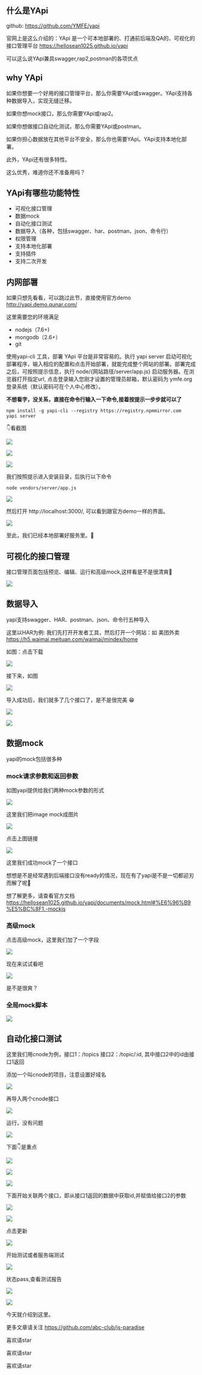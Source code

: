 ## 什么是YApi

github: https://github.com/YMFE/yapi


官网上是这么介绍的：YApi 是一个可本地部署的、打通前后端及QA的、可视化的接口管理平台 https://hellosean1025.github.io/yapi

可以这么说YApi兼具swagger,rap2,postman的各项优点


## why YApi

如果你想要一个好用的接口管理平台，那么你需要YApi或swagger。YApi支持各种数据导入，实现无缝迁移。

如果你想mock接口，那么你需要YApi或rap2。

如果你想做接口自动化测试，那么你需要YApi或postman。

如果你担心数据放在其他平台不安全，那么你也需要YApi。YApi支持本地化部署。

此外，YApi还有很多特性。

这么优秀，难道你还不准备用吗？

## YApi有哪些功能特性

* 可视化接口管理
* 数据mock
* 自动化接口测试
* 数据导入（各种，包括swagger、har、postman、json、命令行）
* 权限管理
* 支持本地化部署
* 支持插件
* 支持二次开发

## 内网部署

如果只想先看看，可以跳过此节，直接使用官方demo http://yapi.demo.qunar.com/

这里需要您的环境满足

* nodejs（7.6+)
* mongodb（2.6+）
* git

使用yapi-cli 工具，部署 YApi 平台是非常容易的。执行 yapi server 启动可视化部署程序，输入相应的配置和点击开始部署，就能完成整个网站的部署。部署完成之后，可按照提示信息，执行 node/{网站路径/server/app.js} 启动服务器。在浏览器打开指定url, 点击登录输入您刚才设置的管理员邮箱，默认密码为 ymfe.org 登录系统（默认密码可在个人中心修改）。


**不想看字，没关系，直接在命令行输入一下命令,接着按提示一步步就可以了**



```
npm install -g yapi-cli --registry https://registry.npmmirror.com
yapi server

```
👇看截图


![](https://user-gold-cdn.xitu.io/2019/8/28/16cd896a6086fead?w=1140&h=904&f=png&s=382959)

![](https://user-gold-cdn.xitu.io/2019/8/28/16cd895f43747279?w=3328&h=1750&f=png&s=252550)


![](https://user-gold-cdn.xitu.io/2019/8/28/16cd897be9ff0fd9?w=3356&h=1980&f=png&s=899254)

我们按照提示进入安装目录，后执行以下命令

```
node vendors/server/app.js
```

![](https://user-gold-cdn.xitu.io/2019/8/28/16cd89cf29d878a0?w=1140&h=904&f=png&s=327445)

然后打开 http://localhost:3000/, 可以看到跟官方demo一样的界面。


![](https://user-gold-cdn.xitu.io/2019/8/28/16cd89db9aad6624?w=3358&h=2012&f=png&s=2936884)

至此，我们已经本地部署好服务里。🍺

## 可视化的接口管理

接口管理页面包括预览、编辑、运行和高级mock,这样看是不是很清爽😬

![](https://user-gold-cdn.xitu.io/2019/8/28/16cd8b3bd6fb164e?w=3360&h=2100&f=png&s=677100)

## 数据导入

yapi支持swagger、HAR、postman、json、命令行五种导入

这里以HAR为例: 我们先打开开发者工具，然后打开一个网站：如 美团外卖 https://h5.waimai.meituan.com/waimai/mindex/home

如图：点击下载

![](https://user-gold-cdn.xitu.io/2019/8/28/16cd8bceb42dc43a?w=3360&h=2100&f=png&s=1068470)

接下来，如图


![](https://user-gold-cdn.xitu.io/2019/8/28/16cd8be9a1cacc84?w=3360&h=2100&f=png&s=434092)

导入成功后，我们就多了几个接口了，是不是很完美 😁


![](https://user-gold-cdn.xitu.io/2019/8/28/16cd8bf18c1b2d85?w=3360&h=2100&f=png&s=560666)


![](https://user-gold-cdn.xitu.io/2019/8/28/16cd8bf9905fa1ab?w=3360&h=2100&f=png&s=517985)


## 数据mock

yapi的mock包括很多种

### mock请求参数和返回参数


如图yapi提供给我们两种mock参数的形式

![](https://user-gold-cdn.xitu.io/2019/8/28/16cd8c3070d17905?w=2572&h=808&f=png&s=103728)

这里我们把image mock成图片


![](https://user-gold-cdn.xitu.io/2019/8/28/16cd8c4c8260b376?w=3360&h=2100&f=png&s=472533)

点击上图链接


![](https://user-gold-cdn.xitu.io/2019/8/28/16cd8c51fe9d3fda?w=1106&h=402&f=png&s=36873)

这里我们成功mock了一个接口

想想是不是经常遇到后端接口没有ready的情况，现在有了yapi是不是一切都迎刃而解了呢🤔

想了解更多，请查看官方文档 https://hellosean1025.github.io/yapi/documents/mock.html#%E6%96%B9%E5%BC%8F1.-mockjs


### 高级mock

点击高级mock，这里我们加了一个字段

![](https://user-gold-cdn.xitu.io/2019/8/28/16cd8c86344b4625?w=3360&h=2100&f=png&s=466708)

现在来试试看吧


![](https://user-gold-cdn.xitu.io/2019/8/28/16cd8c9404549c18?w=898&h=410&f=png&s=41233)

是不是很爽？

### 全局mock脚本


![](https://user-gold-cdn.xitu.io/2019/8/28/16cd8cf87c0485ac?w=3360&h=2100&f=png&s=370585)

## 自动化接口测试

这里我们用cnode为例，接口1：/topics  接口2：/topic/:id, 其中接口2中的id由接口1返回

添加一个叫cnode的项目，注意设置好域名


![](https://user-gold-cdn.xitu.io/2019/8/28/16cd8ea013a4c948?w=3360&h=2100&f=png&s=465336)

再导入两个cnode接口


![](https://user-gold-cdn.xitu.io/2019/8/28/16cd8ebce5563adf?w=3360&h=2100&f=png&s=498578)

运行，没有问题


![](https://user-gold-cdn.xitu.io/2019/8/28/16cd8ecf0bcc6255?w=3360&h=2100&f=png&s=686252)

下面👇是重点


![](https://user-gold-cdn.xitu.io/2019/8/28/16cd8ee757eb085a?w=3360&h=2100&f=png&s=396175)


![](https://user-gold-cdn.xitu.io/2019/8/28/16cd8ef27927b6de?w=3360&h=2100&f=png&s=430725)


![](https://user-gold-cdn.xitu.io/2019/8/28/16cd8f00ed9e8352?w=3360&h=2100&f=png&s=420636)

下面开始关联两个接口，即从接口1返回的数据中获取id,并赋值给接口2的参数


![](https://user-gold-cdn.xitu.io/2019/8/28/16cd8f3632b22cbe?w=3360&h=2100&f=png&s=416677)


![](https://user-gold-cdn.xitu.io/2019/8/28/16cd8f4444c5a2e7?w=3360&h=2100&f=png&s=488570)

点击更新


![](https://user-gold-cdn.xitu.io/2019/8/29/16cd8f4c76680555?w=3360&h=2100&f=png&s=423552)

开始测试或者服务端测试

![](https://user-gold-cdn.xitu.io/2019/8/29/16cd8f609a2111db?w=3360&h=2100&f=png&s=450366)

状态pass,查看测试报告

![](https://user-gold-cdn.xitu.io/2019/8/29/16cd8f6f9a4194ba?w=3360&h=2100&f=png&s=439266)

![](https://user-gold-cdn.xitu.io/2019/8/29/16cd8f79d04237ee?w=3360&h=2100&f=png&s=392757)



今天就介绍到这里。


更多文章请关注 https://github.com/abc-club/js-paradise

喜欢请star

喜欢请star

喜欢请star
